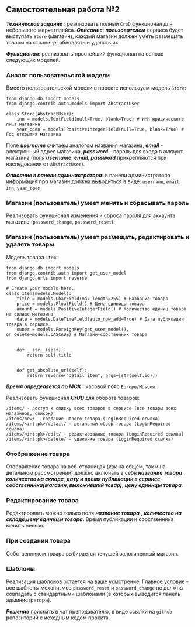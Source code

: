 ## Самостоятельная работа №2

***Техническое задание*** : реализовать полный ```CruD``` функционал для небольшого маркетплейса.
***Описание***: ***пользователем*** сервиса будет выступать ```Store``` (магазин), каждый магазин должен уметь размещать товары на странице, обновлять и удалять их.

***Функционал***: реализовать простейший функционал на основе следующих моделей.
### Аналог пользовательской модели
Вместо пользовательской модели в проекте используем модель ```Store```:
```
from django.db import models
from django.contrib.auth.models import AbstractUser

class Store(AbstractUser):
    inn = models.TextField(null=True, blank=True) # ИНН юридического лица магазина
    year_open = models.PositiveIntegerField(null=True, blank=True) # Год открытия магазина
```

Поле ***username*** считаем аналогом названия магазина, ***email*** - электронный адрес магазина, ***password*** - пароль для входа в аккаунт магазина (поля ***username***, ***email***, ***password*** прикрепляются при наследовании от ```AbstractUser```).

***Описание в панели администратора***: в панели администратора информация про магазин должна выводиться в виде: ```username```, ```email```, ```inn```, ```year_open```.

### Магазин (пользователь) умеет менять и сбрасывать пароль
Реализовать функционал изменения и сброса пароля для аккаунта магазина (```password_change```, ```password_reset```).

### Магазин (пользователь) умеет размещать, редактировать и удалять товары
Модель товара ```Item```:
```
from django.db import models
from django.contrib.auth import get_user_model
from django.urls import reverse

# Create your models here.
class Item(models.Model):
    title = models.CharField(max_length=255) # Название товара
    price = models.FloatField() # Цена единицы товара
    amount = models.PositiveIntegerField() # Количество единиц товара на складе магазина
    date = models.DateTimeField(auto_now_add=True) # Дата публикации товара в сервисе
    owner = models.ForeignKey(get_user_model(), on_delete=models.CASCADE) # Магазин-собственник товара


    def __str__(self):
        return self.title 


    def get_absolute_url(self):
        return reverse("detail_item", args=[str(self.id)])
```
***Время определяется по МСК*** : часовой пояс ```Europe/Moscow```

Реализовать функционал ***CrUD*** для оборота товаров:
```
/items/ - доступ к списку всех товаров в сервисе (все товары всех магазинов, список)
/items/new/ - создание нового товара (LoginRequired ссылка)
/items/<int:pk>/detail/ - детальный обзор товара (LoginRequired ссылка)
/items/<int:pk>/edit/ - редактирование товара (LoginRequired ссылка)
/items/<int:pk>/delete/ - удаление товара (LoginRequired ссылка)
```

### Отображение товара
Отображение товара на веб-страницах (как на общем, так и на детальном рассмотрении) должно включать в себя ***название товара*** , ***количество на складе***, ***дату и время публикации в сервисе***, ***собственника(магазин, выложивший товар)***, ***цену единицы товара***.
### Редактирование товара
Редактировать можно только поля ***название товара*** , ***количество на складе***,***цену единицы товара***. Время публикации и собственника менять нельзя.
### При создании товара
Собственником товара выбирается текущей залогиненный магазин.

### Шаблоны
Реализация шаблонов остается на ваше усмотрение. Главное условие - все шаблоны механизмов ```password_reset``` и ```password_change``` не должны совпадать с стандартными шаблонами (в которых выводится панель администратора).


***Решение*** прислать в чат преподавателю, в виде ссылки на ```github``` репозиторий c исходным кодом проекта.